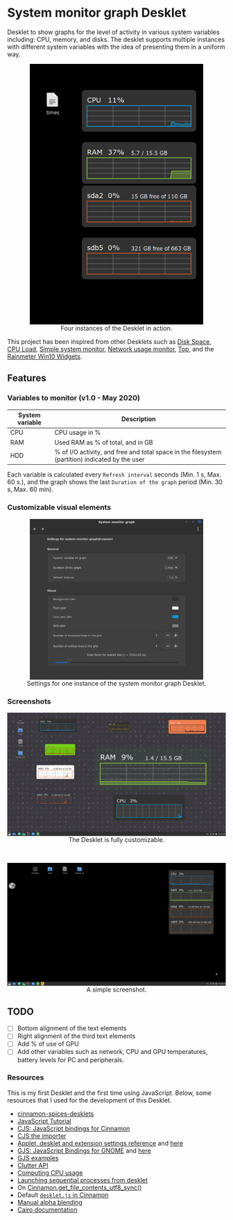 # System monitor graph Desklet
Desklet to show graphs for the level of activity in various system variables including: CPU, memory, and disks. The desklet supports multiple instances with different system variables with the idea of presenting them in a uniform way.

<p align="center">
<img src="simple.gif" width="400" align="middle"><br>
Four instances of the Desklet in action.
</p>


This project has been inspired from other Desklets such as [Disk Space](https://cinnamon-spices.linuxmint.com/desklets/view/39), [CPU Load](https://cinnamon-spices.linuxmint.com/desklets/view/44), [Simple system monitor](https://cinnamon-spices.linuxmint.com/desklets/view/29), [Network usage monitor](https://cinnamon-spices.linuxmint.com/desklets/view/15), [Top](https://cinnamon-spices.linuxmint.com/desklets/view/41), and the  [Rainmeter Win10 Widgets](https://win10widgets.com/).

## Features
### Variables to monitor (v1.0 - May 2020)

| System variable | Description |
| -----------     | ----------- |
| CPU             | CPU usage in % |
| RAM             | Used RAM as % of total, and in GB  |
| HDD             | % of I/O activity, and free and total space in the filesystem (partition)  indicated by the user|

Each variable is calculated every `Refresh interval` seconds (Min. 1 s, Max. 60 s.), and the graph shows the last `Duration of the graph` period (Min. 30 s, Max. 60 min).

### Customizable visual elements
<p align="center">
<img src="settings.png" width="400" align="middle"><br>
Settings for one instance of the system monitor graph Desklet.
</p>

### Screenshots
<p align="center">
<img src="screenshot.png" width="800" align="middle"><br>
The Desklet is fully customizable.
</p>
<br>

<p align="center">
<img src="screenshot2.png" width="800" align="middle"><br>
A simple screenshot.
</p>

## TODO
- [ ] Bottom alignment of the text elements
- [ ] Right alignment of the third text elements
- [ ] Add % of use of GPU
- [ ] Add other variables such as network, CPU and GPU temperatures, battery levels for PC and peripherals.

### Resources
This is my first Desklet and the first time using JavaScript. Below, some resources that I used for the development of this Desklet.
* [cinnamon-spices-desklets](https://github.com/linuxmint/cinnamon-spices-desklets)
* [JavaScript Tutorial](https://www.w3schools.com/js/default.asp)
* [CJS: JavaScript bindings for Cinnamon](https://github.com/linuxmint/cjs)
* [CJS the importer](http://lira.epac.to:8080/doc/cinnamon/cinnamon-tutorials/importer.html)
* [Applet, desklet and extension settings reference](https://projects.linuxmint.com/reference/git/cinnamon-tutorials/xlet-settings.html)  and [here](https://projects.linuxmint.com/reference/git/cinnamon-tutorials/xlet-settings-ref.html)
* [GJS: JavaScript Bindings for GNOME](https://gitlab.gnome.org/GNOME/gjs/blob/master/doc/Home.md) and [here](https://gjs-docs.gnome.org/)
* [GJS examples](https://github.com/optimisme/gjs-examples)
* [Clutter API](https://gjs-docs.gnome.org/clutter4~4_api/)
* [Computing CPU usage](https://rosettacode.org/wiki/Linux_CPU_utilization)
* [Launching sequential processes from desklet](https://stackoverflow.com/questions/61147229/multiple-arguments-in-gio-subprocess)
* On [Cinnamon.get_file_contents_utf8_sync()](https://github.com/linuxmint/cinnamon-spices-desklets/issues/428)
* Default [`desklet.js` in Cinnamon](https://github.com/linuxmint/cinnamon/blob/master/js/ui/desklet.js)
* [Manual alpha blending](https://stackoverflow.com/questions/746899/how-to-calculate-an-rgb-colour-by-specifying-an-alpha-blending-amount)
* [Cairo documentation](https://www.cairographics.org/documentation/)
